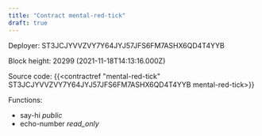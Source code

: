 ```yaml
---
title: "Contract mental-red-tick"
draft: true
---
```

Deployer: ST3JCJYVVZVY7Y64JYJ57JFS6FM7ASHX6QD4T4YYB


 



Block height: 20299 (2021-11-18T14:13:16.000Z)

Source code: {{<contractref "mental-red-tick" ST3JCJYVVZVY7Y64JYJ57JFS6FM7ASHX6QD4T4YYB mental-red-tick>}}

Functions:

* say-hi _public_
* echo-number _read_only_
